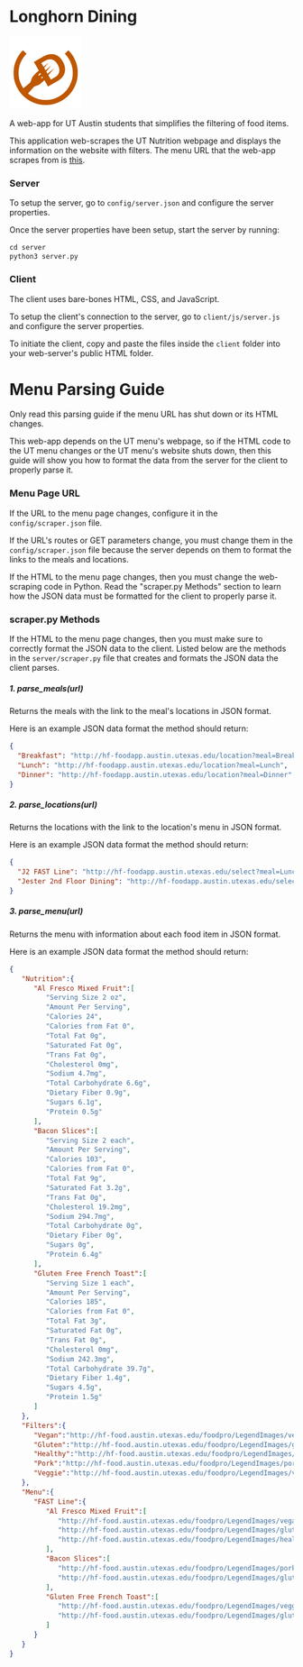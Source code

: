 # Longhorn Dining
<img src="./client/assets/logo.svg" width="128px" height="128px">

A web-app for UT Austin students that simplifies the filtering of food items.

This application web-scrapes the UT Nutrition webpage and displays the information on the website with filters. The menu URL that the web-app scrapes from is [this](http://hf-foodapp.austin.utexas.edu/).

### Server
To setup the server, go to ```config/server.json``` and configure the server properties.

Once the server properties have been setup, start the server by running:
```console
cd server
python3 server.py
```

### Client
The client uses bare-bones HTML, CSS, and JavaScript.

To setup the client's connection to the server, go to ```client/js/server.js``` and configure the server properties.

To initiate the client, copy and paste the files inside the ```client``` folder into your web-server's public HTML folder.

# Menu Parsing Guide
Only read this parsing guide if the menu URL has shut down or its HTML changes.

This web-app depends on the UT menu's webpage, so if the HTML code to the UT menu changes or the UT menu's website shuts down, then this guide will show you how to format the data from the server for the client to properly parse it.

### Menu Page URL
If the URL to the menu page changes, configure it in the ```config/scraper.json``` file.

If the URL's routes or GET parameters change, you must change them in the ```config/scraper.json``` file because the server depends on them to format the links to the meals and locations.

If the HTML to the menu page changes, then you must change the web-scraping code in Python. Read the "scraper.py Methods" section to learn how the JSON data must be formatted for the client to properly parse it.

### scraper.py Methods
If the HTML to the menu page changes, then you must make sure to correctly format the JSON data to the client. Listed below are the methods in the ```server/scraper.py``` file that creates and formats the JSON data the client parses.

##### 1. parse_meals(url)  
Returns the meals with the link to the meal's locations in JSON format.

Here is an example JSON data format the method should return:
```json
{
  "Breakfast": "http://hf-foodapp.austin.utexas.edu/location?meal=Breakfast",
  "Lunch": "http://hf-foodapp.austin.utexas.edu/location?meal=Lunch",
  "Dinner": "http://hf-foodapp.austin.utexas.edu/location?meal=Dinner"
}
```

##### 2. parse_locations(url)
Returns the locations with the link to the location's menu in JSON format.

Here is an example JSON data format the method should return:
```json
{
  "J2 FAST Line": "http://hf-foodapp.austin.utexas.edu/select?meal=Lunch&loc=J2 FAST Line",
  "Jester 2nd Floor Dining": "http://hf-foodapp.austin.utexas.edu/select?meal=Lunch&loc=Jester 2nd Floor Dining"
}
```

##### 3. parse_menu(url)
Returns the menu with information about each food item in JSON format.

Here is an example JSON data format the method should return:
```json
{  
   "Nutrition":{  
      "Al Fresco Mixed Fruit":[  
         "Serving Size 2 oz",
         "Amount Per Serving",
         "Calories 24",
         "Calories from Fat 0",
         "Total Fat 0g",
         "Saturated Fat 0g",
         "Trans Fat 0g",
         "Cholesterol 0mg",
         "Sodium 4.7mg",
         "Total Carbohydrate 6.6g",
         "Dietary Fiber 0.9g",
         "Sugars 6.1g",
         "Protein 0.5g"
      ],
      "Bacon Slices":[  
         "Serving Size 2 each",
         "Amount Per Serving",
         "Calories 103",
         "Calories from Fat 0",
         "Total Fat 9g",
         "Saturated Fat 3.2g",
         "Trans Fat 0g",
         "Cholesterol 19.2mg",
         "Sodium 294.7mg",
         "Total Carbohydrate 0g",
         "Dietary Fiber 0g",
         "Sugars 0g",
         "Protein 6.4g"
      ],
      "Gluten Free French Toast":[  
         "Serving Size 1 each",
         "Amount Per Serving",
         "Calories 185",
         "Calories from Fat 0",
         "Total Fat 3g",
         "Saturated Fat 0g",
         "Trans Fat 0g",
         "Cholesterol 0mg",
         "Sodium 242.3mg",
         "Total Carbohydrate 39.7g",
         "Dietary Fiber 1.4g",
         "Sugars 4.5g",
         "Protein 1.5g"
      ]
   },
   "Filters":{  
      "Vegan":"http://hf-food.austin.utexas.edu/foodpro/LegendImages/vegan.gif",
      "Gluten":"http://hf-food.austin.utexas.edu/foodpro/LegendImages/gluten.gif",
      "Healthy":"http://hf-food.austin.utexas.edu/foodpro/LegendImages/healthy.gif",
      "Pork":"http://hf-food.austin.utexas.edu/foodpro/LegendImages/pork.gif",
      "Veggie":"http://hf-food.austin.utexas.edu/foodpro/LegendImages/veggie.gif"
   },
   "Menu":{  
      "FAST Line":{  
         "Al Fresco Mixed Fruit":[  
            "http://hf-food.austin.utexas.edu/foodpro/LegendImages/vegan.gif",
            "http://hf-food.austin.utexas.edu/foodpro/LegendImages/gluten.gif",
            "http://hf-food.austin.utexas.edu/foodpro/LegendImages/healthy.gif"
         ],
         "Bacon Slices":[  
            "http://hf-food.austin.utexas.edu/foodpro/LegendImages/pork.gif",
            "http://hf-food.austin.utexas.edu/foodpro/LegendImages/gluten.gif"
         ],
         "Gluten Free French Toast":[  
            "http://hf-food.austin.utexas.edu/foodpro/LegendImages/veggie.gif",
            "http://hf-food.austin.utexas.edu/foodpro/LegendImages/gluten.gif"
         ]
      }
   }
}
```
